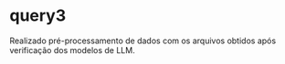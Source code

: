 # query3
Realizado pré-processamento de dados com os arquivos obtidos após verificação dos modelos de LLM.
